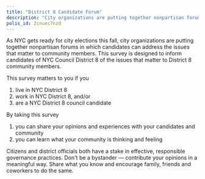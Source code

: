```yaml
---
title: "District 8 Candidate Forum"
description: "City organizations are putting together nonpartisan forums in which candidates can address the issues that matter to community members. This survey is designed to inform candidates of NYC Council District 8 of the issues that matter to District 8 community members."
polis_id: 2cnuec7nzd
---
```


As NYC gets ready for city elections this fall, city organizations are putting together nonpartisan forums in which candidates can address the issues that matter to community members. This survey is designed to inform candidates of NYC Council District 8 of the issues that matter to District 8 community members.

This survey matters to you if you 
1. live in NYC District 8 
2. work in NYC District 8, and/or
3. are a NYC District 8 council candidate 

By taking this survey 
1. you can share your opinions and experiences with your candidates and community 
2. you can learn what your community is thinking and feeling

Citizens and district officials both have a stake in effective, responsible governance practices. Don't be a bystander — contribute your opinions in a meaningful way. Share what you know and encourage family, friends and coworkers to do the same.
